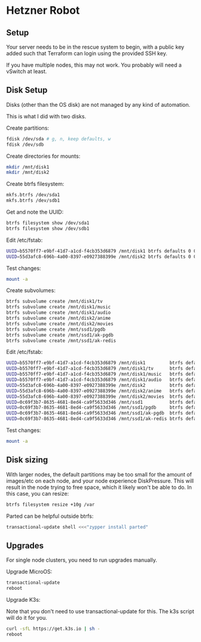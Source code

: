 # Hetzner Robot

## Setup

Your server needs to be in the rescue system to begin, with a public key added
such that Terraform can login using the provided SSH key.

If you have multiple nodes, this may not work. You probably will need a vSwitch
at least.

## Disk Setup

Disks (other than the OS disk) are not managed by any kind of automation.

This is what I did with two disks.

Create partitions:

```sh
fdisk /dev/sda # g, n, keep defaults, w
fdisk /dev/sdb
```

Create directories for mounts:

```sh
mkdir /mnt/disk1
mkdir /mnt/disk2
```

Create btrfs filesystem:

```sh
mkfs.btrfs /dev/sda1
mkfs.btrfs /dev/sdb1
```

Get and note the UUID:

```sh
btrfs filesystem show /dev/sda1
btrfs filesystem show /dev/sdb1
```

Edit /etc/fstab:

```sh
UUID=b5570ff7-e9bf-41d7-a1cd-f4cb353d6879 /mnt/disk1 btrfs defaults 0 0
UUID=55d3afc8-696b-4a00-8397-e0927388399e /mnt/disk2 btrfs defaults 0 0
```

Test changes:

```sh
mount -a
```

Create subvolumes:

```sh
btrfs subvolume create /mnt/disk1/tv
btrfs subvolume create /mnt/disk1/music
btrfs subvolume create /mnt/disk1/audio
btrfs subvolume create /mnt/disk2/anime
btrfs subvolume create /mnt/disk2/movies
btrfs subvolume create /mnt/ssd1/pgdb
btrfs subvolume create /mnt/ssd1/ak-pgdb
btrfs subvolume create /mnt/ssd1/ak-redis
```

Edit /etc/fstab:

```sh
UUID=b5570ff7-e9bf-41d7-a1cd-f4cb353d6879 /mnt/disk1         btrfs defaults                 0 0
UUID=b5570ff7-e9bf-41d7-a1cd-f4cb353d6879 /mnt/disk1/tv      btrfs defaults,subvol=tv       0 0
UUID=b5570ff7-e9bf-41d7-a1cd-f4cb353d6879 /mnt/disk1/music   btrfs defaults,subvol=music    0 0
UUID=b5570ff7-e9bf-41d7-a1cd-f4cb353d6879 /mnt/disk1/audio   btrfs defaults,subvol=audio    0 0
UUID=55d3afc8-696b-4a00-8397-e0927388399e /mnt/disk2         btrfs defaults                 0 0
UUID=55d3afc8-696b-4a00-8397-e0927388399e /mnt/disk2/anime   btrfs defaults,subvol=anime    0 0
UUID=55d3afc8-696b-4a00-8397-e0927388399e /mnt/disk2/movies  btrfs defaults,subvol=movies   0 0
UUID=0c69f3b7-8635-4681-8ed4-ca9f5633d346 /mnt/ssd1          btrfs defaults                 0 0
UUID=0c69f3b7-8635-4681-8ed4-ca9f5633d346 /mnt/ssd1/pgdb     btrfs defaults,subvol=pgdb     0 0
UUID=0c69f3b7-8635-4681-8ed4-ca9f5633d346 /mnt/ssd1/ak-pgdb  btrfs defaults,subvol=ak-pgdb  0 0
UUID=0c69f3b7-8635-4681-8ed4-ca9f5633d346 /mnt/ssd1/ak-redis btrfs defaults,subvol=ak-redis 0 0
```

Test changes:

```sh
mount -a
```

## Disk sizing

With larger nodes, the default partitions may be too small for the amount of
images/etc on each node, and your node experience DiskPressure. This will result
in the node trying to free space, which it likely won't be able to do. In this
case, you can resize:

```sh
btrfs filesystem resize +10g /var
```

Parted can be helpful outside btrfs:

```sh
transactional-update shell <<<"zypper install parted"
```

## Upgrades

For single node clusters, you need to run upgrades manually.

Upgrade MicroOS:

```sh
transactional-update
reboot
```

Upgrade K3s:

Note that you don't need to use transactional-update for this. The k3s script
will do it for you.

```sh
curl -sfL https://get.k3s.io | sh -
reboot
```

[kube-hetzner]: https://github.com/kube-hetzner/terraform-hcloud-kube-hetzner
[microos-dl]: https://en.opensuse.org/Portal:MicroOS/Downloads
